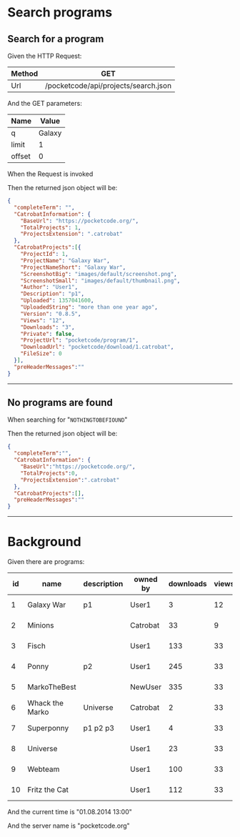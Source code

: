 # Search programs
> 

## Search for a program
> 

Given the HTTP Request:

| Method | GET |
| --- | --- |
| Url | /pocketcode/api/projects/search.json |
   
And the GET parameters:

| Name | Value |
| --- | --- |
| q | Galaxy |
| limit | 1 |
| offset | 0 |
   
When the Request is invoked
 
Then the returned json object will be:
```json
{
  "completeTerm": "",
  "CatrobatInformation": {
    "BaseUrl": "https://pocketcode.org/", 
    "TotalProjects": 1,
    "ProjectsExtension": ".catrobat"
  },
  "CatrobatProjects":[{
    "ProjectId": 1,
    "ProjectName": "Galaxy War",
    "ProjectNameShort": "Galaxy War",
    "ScreenshotBig": "images/default/screenshot.png",
    "ScreenshotSmall": "images/default/thumbnail.png",
    "Author": "User1",
    "Description": "p1",
    "Uploaded": 1357041600,
    "UploadedString": "more than one year ago",
    "Version": "0.8.5",
    "Views": "12",
    "Downloads": "3",
    "Private": false,
    "ProjectUrl": "pocketcode/program/1",
    "DownloadUrl": "pocketcode/download/1.catrobat",
    "FileSize": 0
  }],
  "preHeaderMessages":""
}
```
 
 


---

## No programs are found
> 

When searching for "`NOTHINGTOBEFIOUND`"
 
Then the returned json object will be:
```json
{
  "completeTerm":"",
  "CatrobatInformation": {
    "BaseUrl":"https://pocketcode.org/",
    "TotalProjects":0,
    "ProjectsExtension":".catrobat"
  },
  "CatrobatProjects":[],
  "preHeaderMessages":""
}
```
 
 


---

  
# Background

Given there are programs:

| id | name | description | owned by | downloads | views | upload time | version |
| --- | --- | --- | --- | --- | --- | --- | --- |
| 1 | Galaxy War | p1 | User1 | 3 | 12 | 01.01.2013 12:00 | 0.8.5 |
| 2 | Minions |  | Catrobat | 33 | 9 | 01.02.2013 13:00 | 0.8.5 |
| 3 | Fisch |  | User1 | 133 | 33 | 01.01.2012 13:00 | 0.8.5 |
| 4 | Ponny | p2 | User1 | 245 | 33 | 01.01.2012 13:00 | 0.8.5 |
| 5 | MarkoTheBest |  | NewUser | 335 | 33 | 01.01.2012 13:00 | 0.8.5 |
| 6 | Whack the Marko | Universe | Catrobat | 2 | 33 | 01.02.2012 13:00 | 0.8.5 |
| 7 | Superponny | p1 p2 p3 | User1 | 4 | 33 | 01.01.2012 12:00 | 0.8.5 |
| 8 | Universe |  | User1 | 23 | 33 | 01.01.2012 13:00 | 0.8.5 |
| 9 | Webteam |  | User1 | 100 | 33 | 01.01.2012 13:00 | 0.8.5 |
| 10 | Fritz the Cat |  | User1 | 112 | 33 | 01.01.2012 13:00 | 0.8.5 |
   
And the current time is &quot;01.08.2014 13:00&quot;
 
And the server name is &quot;pocketcode.org&quot;
 
 